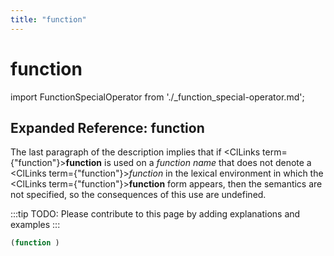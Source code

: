 ```yaml
---
title: "function"
---
```


# function

import FunctionSpecialOperator from './_function_special-operator.md';

<FunctionSpecialOperator />

## Expanded Reference: function

The last paragraph of the description implies that if <ClLinks  term={"function"}><b>function</b></ClLinks> is used on a *function name* that does not denote a <ClLinks  term={"function"}><i>function</i></ClLinks> in the lexical environment in which the <ClLinks  term={"function"}><b>function</b></ClLinks> form appears, then the semantics are not specified, so the consequences of this use are undefined.


:::tip
TODO: Please contribute to this page by adding explanations and examples
:::

```lisp
(function )
```
